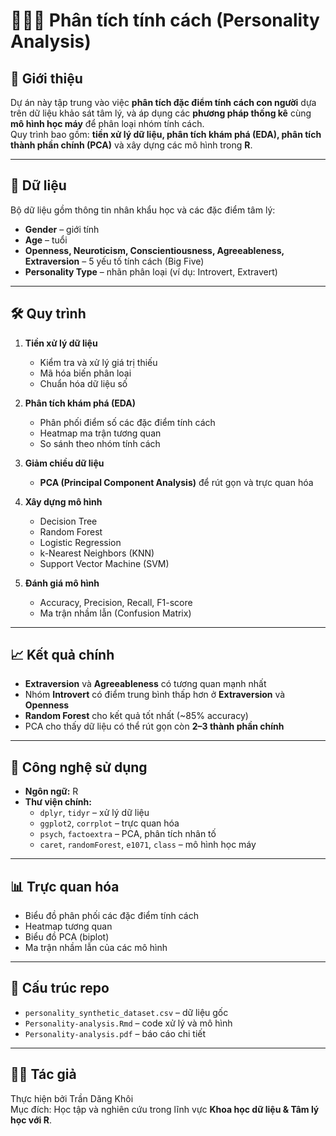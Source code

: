 # 🧑‍🤝‍🧑 Phân tích tính cách (Personality Analysis)

## 📌 Giới thiệu
Dự án này tập trung vào việc **phân tích đặc điểm tính cách con người** dựa trên dữ liệu khảo sát tâm lý, và áp dụng các **phương pháp thống kê** cùng **mô hình học máy** để phân loại nhóm tính cách.  
Quy trình bao gồm: **tiền xử lý dữ liệu, phân tích khám phá (EDA), phân tích thành phần chính (PCA)** và xây dựng các mô hình trong **R**.

---

## 📂 Dữ liệu
Bộ dữ liệu gồm thông tin nhân khẩu học và các đặc điểm tâm lý:
- **Gender** – giới tính  
- **Age** – tuổi  
- **Openness, Neuroticism, Conscientiousness, Agreeableness, Extraversion** – 5 yếu tố tính cách (Big Five)  
- **Personality Type** – nhãn phân loại (ví dụ: Introvert, Extravert)

---

## 🛠️ Quy trình
1. **Tiền xử lý dữ liệu**
   - Kiểm tra và xử lý giá trị thiếu  
   - Mã hóa biến phân loại  
   - Chuẩn hóa dữ liệu số  

2. **Phân tích khám phá (EDA)**
   - Phân phối điểm số các đặc điểm tính cách  
   - Heatmap ma trận tương quan  
   - So sánh theo nhóm tính cách  

3. **Giảm chiều dữ liệu**
   - **PCA (Principal Component Analysis)** để rút gọn và trực quan hóa  

4. **Xây dựng mô hình**
   - Decision Tree  
   - Random Forest  
   - Logistic Regression  
   - k-Nearest Neighbors (KNN)  
   - Support Vector Machine (SVM)  

5. **Đánh giá mô hình**
   - Accuracy, Precision, Recall, F1-score  
   - Ma trận nhầm lẫn (Confusion Matrix)  

---

## 📈 Kết quả chính
- **Extraversion** và **Agreeableness** có tương quan mạnh nhất  
- Nhóm **Introvert** có điểm trung bình thấp hơn ở **Extraversion** và **Openness**  
- **Random Forest** cho kết quả tốt nhất (~85% accuracy)  
- PCA cho thấy dữ liệu có thể rút gọn còn **2–3 thành phần chính**  

---

## 🚀 Công nghệ sử dụng
- **Ngôn ngữ:** R  
- **Thư viện chính:**  
  - `dplyr`, `tidyr` – xử lý dữ liệu  
  - `ggplot2`, `corrplot` – trực quan hóa  
  - `psych`, `factoextra` – PCA, phân tích nhân tố  
  - `caret`, `randomForest`, `e1071`, `class` – mô hình học máy  

---

## 📊 Trực quan hóa
- Biểu đồ phân phối các đặc điểm tính cách  
- Heatmap tương quan  
- Biểu đồ PCA (biplot)  
- Ma trận nhầm lẫn của các mô hình  

---

## 📁 Cấu trúc repo
- `personality_synthetic_dataset.csv` – dữ liệu gốc  
- `Personality-analysis.Rmd` – code xử lý và mô hình  
- `Personality-analysis.pdf` – báo cáo chi tiết  

---

## 👨‍💻 Tác giả
Thực hiện bởi Trần Dăng Khôi  
Mục đích: Học tập và nghiên cứu trong lĩnh vực **Khoa học dữ liệu & Tâm lý học với R**.
